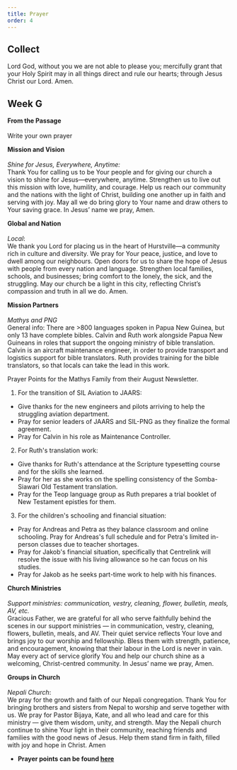 ```yaml
---
title: Prayer
order: 4
---
```


## Collect
Lord God, without you we are not able to please you; mercifully grant that your Holy Spirit may in all things direct and rule our hearts; through Jesus Christ our Lord. Amen.

## Week G


**From the Passage**
<br><br> Write your own prayer

**Mission and Vision** 
<br><br> *Shine for Jesus, Everywhere, Anytime:*  
Thank You for calling us to be Your people and for giving our church a vision to shine for Jesus—everywhere, anytime. Strengthen us to live out this mission with love, humility, and courage. Help us reach our community and the nations with the light of Christ, building one another up in faith and serving with joy. May all we do bring glory to Your name and draw others to Your saving grace.
In Jesus’ name we pray, Amen.


**Global and Nation** 
<br><br> *Local*:  
We thank you Lord  for placing us in the heart of Hurstville—a community rich in culture and diversity. We pray for Your peace, justice, and love to dwell among our neighbours. Open doors for us to share the hope of Jesus with people from every nation and language. Strengthen local families, schools, and businesses; bring comfort to the lonely, the sick, and the struggling. May our church be a light in this city, reflecting Christ’s compassion and truth in all we do. Amen.


**Mission Partners**
<br><br> *Mathys and PNG*  
General info: There are >800 languages spoken in Papua New Guinea, but only 13 have complete bibles. Calvin and Ruth work alongside Papua New Guineans in roles that support the ongoing ministry of bible translation. Calvin is an aircraft maintenance engineer, in order to provide transport and logistics support for bible translators. Ruth provides training for the bible translators, so that locals can take the lead in this work. 

Prayer Points for the Mathys Family from their August Newsletter. 

1. For the transition of SIL Aviation to JAARS:
- Give thanks for the new engineers and pilots arriving to help the struggling aviation department.
- Pray for senior leaders of JAARS and SIL-PNG as they finalize the formal agreement.
- Pray for Calvin in his role as Maintenance Controller.

2. For Ruth's translation work:
- Give thanks for Ruth's attendance at the Scripture typesetting course and for the skills she learned.
- Pray for her as she works on the spelling consistency of the Somba-Siawari Old Testament translation.
- Pray for the Teop language group as Ruth prepares a trial booklet of New Testament epistles for them.

3. For the children's schooling and financial situation:
- Pray for Andreas and Petra as they balance classroom and online schooling. Pray for Andreas's full schedule and for Petra's limited in-person classes due to teacher shortages.
- Pray for Jakob's financial situation, specifically that Centrelink will resolve the issue with his living allowance so he can focus on his studies.
- Pray for Jakob as he seeks part-time work to help with his finances.


**Church Ministries**
<br><br> *Support ministries: communication, vestry, cleaning, flower, bulletin, meals, AV, etc.*  
Gracious Father, we are grateful for all who serve faithfully behind the scenes in our support ministries — in communication, vestry, cleaning, flowers, bulletin, meals, and AV. Their quiet service reflects Your love and brings joy to our worship and fellowship. Bless them with strength, patience, and encouragement, knowing that their labour in the Lord is never in vain. May every act of service glorify You and help our church shine as a welcoming, Christ-centred community. In Jesus’ name we pray, Amen.


**Groups in Church**
<br><br> *Nepali Church*:  
We pray  for the growth and faith of our Nepali congregation. Thank You for bringing brothers and sisters from Nepal to worship and serve together with us. We pray for Pastor Bijaya, Kate, and all who lead and care for this ministry — give them wisdom, unity, and strength. May the Nepali church continue to shine Your light in their community, reaching friends and families with the good news of Jesus. Help them stand firm in faith, filled with joy and hope in Christ. Amen





- **Prayer points can be found [here](https://stgeorgeshurstville.org.au/prayer)**
